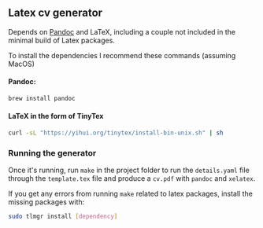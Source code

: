 ## Latex cv generator

Depends on [Pandoc](https://pandoc.org) and LaTeX, including a couple not included in the minimal build of Latex packages.

To install the dependencies I recommend these commands (assuming MacOS)

#### Pandoc:

```bash
brew install pandoc
```

#### LaTeX in the form of TinyTex

```bash
curl -sL "https://yihui.org/tinytex/install-bin-unix.sh" | sh
```

### Running the generator

Once it's running, run `make` in the project folder to run the `details.yaml` file through the `template.tex` file and produce a `cv.pdf` with `pandoc` and `xelatex`.

If you get any errors from running `make` related to latex packages, install the missing packages with:

```bash
sudo tlmgr install [dependency]
```
